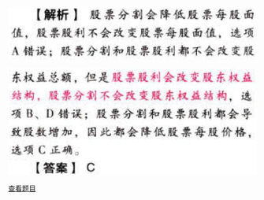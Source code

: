 ![](79d4d16b234488f3b6ca69b018f39b77.png)

![](5b4981849aa76df8afc526db27daf03d.png)

[查看题目](../C11股利分配、股票分割与股票回购.本章真题.md#10-题目)

